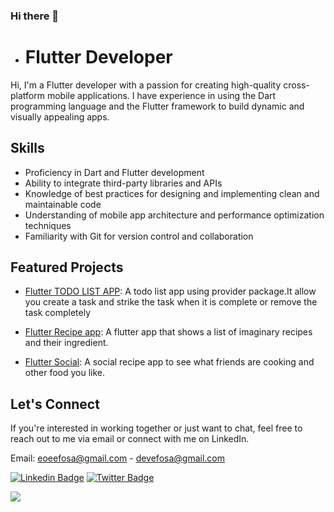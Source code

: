 ### Hi there 👋

<!--
**eoeefosa/eoeefosa** is a ✨ _special_ ✨ repository because its `README.md` (this file) appears on your GitHub profile.-->



- # Flutter Developer

Hi, I'm a Flutter developer with a passion for creating high-quality cross-platform mobile applications. I have experience in using the Dart programming language and the Flutter framework to build dynamic and visually appealing apps.

## Skills

- Proficiency in Dart and Flutter development
- Ability to integrate third-party libraries and APIs
- Knowledge of best practices for designing and implementing clean and maintainable code
- Understanding of mobile app architecture and performance optimization techniques
- Familiarity with Git for version control and collaboration

## Featured Projects

<!-- - [Flutter Fitness](https://github.com/username/repo): A fitness app that provides personalized workout routines and nutrition plans. -->
<!-- - [Flutter E-Commerce](https://github.com/username/repo): An online shopping app with a sleek and intuitive user interface. -->
- [Flutter TODO LIST APP](https://github.com/eoeefosa/simple-provider-example.git): A todo list app using provider package.It allow you create a task and strike the task when it is complete or remove the task completely
- [Flutter Recipe app](https://github.com/eoeefosa/recipes.git): A flutter app that shows a list of imaginary recipes and their ingredient.

- [Flutter Social](https://github.com/eoeefosa/Fooderlich-2.0.git): A social recipe app to see what friends are cooking and other food you like.
<!-- - [Flutter Social](https://github.com/username/repo): A social media app for connecting with friends and family. -->

## Let's Connect

If you're interested in working together or just want to chat, feel free to reach out to me via email or connect with me on LinkedIn.

Email: eoeefosa@gmail.com
      - devefosa@gmail.com
       
<!-- LinkedIn: https://www.linkedin.com/in/efosa-osemwegie-1052941a0 -->



[![Linkedin Badge](https://img.shields.io/badge/LinkedIn-0077B5?style=for-the-badge&logo=linkedin&logoColor=white)](https://www.linkedin.com/in/efosa-osemwegie-1052941a0)
[![Twitter Badge](https://img.shields.io/badge/Twitter-1DA1F2?style=for-the-badge&logo=twitter&logoColor=white)](https://twitter.com/intent/follow?screen_name=OsemwegieEfosa1)
<!-- https://twitter.com/OsemwegieEfosa1 -->

<a title="Made with Fluent Design" href="https://github.com/bdlukaa/fluent_ui">
  <img
    src="https://img.shields.io/badge/fluent-design-blue?style=flat-square&color=gray&labelColor=0078D7"
  >
</a>
